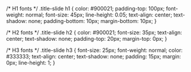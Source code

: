 /* H1 fonts */
.title-slide h1 {
  color: #900021;
  padding-top: 100px;
  font-weight: normal;
  font-size: 45px;
  line-height: 0.05;
  text-align: center;
  text-shadow: none;
  padding-bottom: 10px;
  margin-bottom: 10px;
}

/* H2 fonts */
.title-slide h2 {
  color: #900021;
  font-size: 35px;
  text-align: center;
  text-shadow: none;
  padding-top: 20px;
  margin-top: 0px;
}

/* H3 fonts */
.title-slide h3 {
  font-size: 25px;
  font-weight: normal;
  color: #333333;
  text-align: center;
  text-shadow: none;
  padding: 15px;
  margin: 0px;
  line-height: 1;
}
